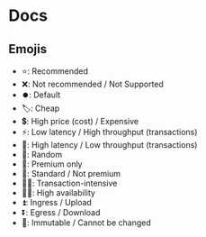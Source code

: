 # Docs

## Emojis

- ⭐: Recommended
- ❌: Not recommended / Not Supported
- ⏺️: Default
- 🏷️: Cheap
- 💲: High price (cost) / Expensive
- ⚡: Low latency / High throughput (transactions)
- 🐌: High latency / Low throughput (transactions)
- 🎲: Random
- 💎: Premium only
- 🦺: Standard / Not premium
- 🏋🏿: Transaction-intensive
- 🙋‍♂️: High availability
- ⏫: Ingress / Upload
- ⏬: Egress / Download
- 🧊: Immutable / Cannot be changed
